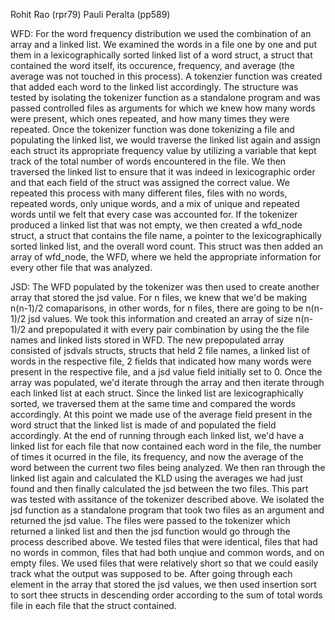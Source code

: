 Rohit Rao (rpr79)
Pauli Peralta (pp589)

WFD: 
For the word frequency distribution we used the combination of an array and a linked list. We examined the words in a file one by one and put them in a lexicographically sorted linked list of a word struct, a struct that contained the word itself, its occurence, frequency, and average (the average was not touched in this process). A tokenzier function was created that added each word to the linked list accordingly.
The structure was tested by isolating the tokenizer function as a standalone program and was passed controlled files as arguments for which we knew how many words were present, which ones repeated, and how many times they were repeated. Once the tokenizer function was done tokenizing a file and populating the linked list, we would traverse the linked list again and assign each struct its appropriate frequency value by utilizing a variable that kept track of the total number of words encountered in the file. We then traversed the linked list to ensure that it was indeed in lexicographic order and that each field of the struct was assigned the correct value. We repeated this process with many different files, files with no words, repeated words, only unique words, and a mix of unique and repeated words until we felt that every case was accounted for. If the tokenizer produced a linked list that was not empty, we then created a wfd_node struct, a struct that contains the file name, a pointer to the lexicographically sorted linked list, and the overall word count. This struct was then added an array of wfd_node, the WFD, where we held the appropriate information for every other file that was analyzed. 

JSD:
The WFD populated by the tokenizer was then used to create another array that stored the jsd value. For n files, we knew that we'd be making n(n-1)/2 comaparisons, in other words, for n files, there are going to be n(n-1)/2 jsd values. We took this information and created an array of size n(n-1)/2 and prepopulated it with every pair combination by using the the file names and linked lists stored in WFD. The new prepopulated array consisted of jsdvals structs, structs that held 2 file names, a linked list of words in the respective file, 2 fields that indicated how many words were present in the respective file, and a jsd value field initially set to 0. Once the array was populated, we'd iterate through the array and then iterate through each linked list at each struct. Since the linked list are lexicographically sorted, we traversed them at the same time and compared the words accordingly. At this point we made use of the average field present in the word struct that the linked list is made of and populated the field accordingly. At the end of running through each linked list, we'd have a linked list for each file that now contained each word in the file, the number of times it ocurred in the file, its frequency, and now the average of the word between the current two files being analyzed. We then ran through the linked list again and calculated the KLD using the averages we had just found and then finally calculated the jsd between the two files.
This part was tested with assitance of the tokenizer described above. We isolated the jsd function as a standalone program that took two files as an argument and returned the jsd value. The files were passed to the tokenizer which returned a linked list and then the jsd function would go through the process described above. We tested files that were identical, files that had no words in common, files that had both unqiue and common words, and on empty files. We used files that were relatively short so that we could easily track what the output was supposed to be. 
After going through each element in the array that stored the jsd values, we then used insertion sort to sort thee structs in descending order according to the sum of total words file in each file that the struct contained. 
